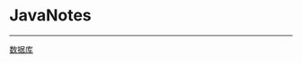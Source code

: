 # JavaNotes




-------
[数据库][https://github.com/liyang12162006/JavaNotes/blob/master/docs/database/database.md]


[https://github.com/liyang12162006/JavaNotes/blob/master/docs/database/database.md]: https://github.com/liyang12162006/JavaNotes/blob/master/docs/database/database.md